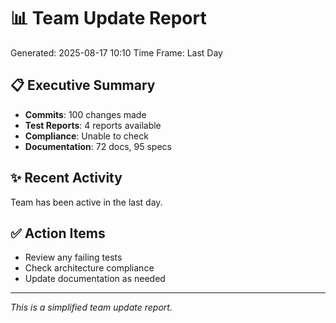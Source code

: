 # 📊 Team Update Report
Generated: 2025-08-17 10:10
Time Frame: Last Day

## 📋 Executive Summary
- **Commits**: 100 changes made
- **Test Reports**: 4 reports available
- **Compliance**: Unable to check
- **Documentation**: 72 docs, 95 specs

## ✨ Recent Activity
Team has been active in the last day.

## ✅ Action Items
- Review any failing tests
- Check architecture compliance
- Update documentation as needed

---
*This is a simplified team update report.*